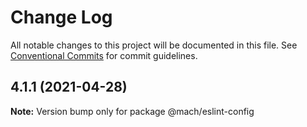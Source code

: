 # Change Log

All notable changes to this project will be documented in this file.
See [Conventional Commits](https://conventionalcommits.org) for commit guidelines.

## 4.1.1 (2021-04-28)

**Note:** Version bump only for package @mach/eslint-config
